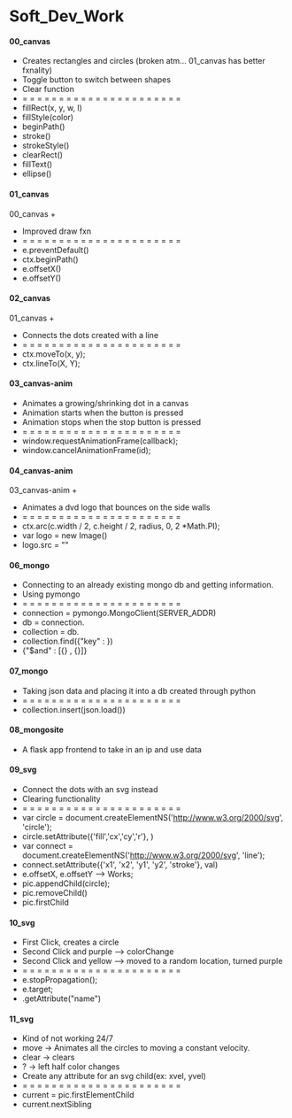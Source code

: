 # Soft_Dev_Work

#### 00_canvas
* Creates rectangles and circles (broken atm... 01_canvas has better fxnality)
* Toggle button to switch between shapes
* Clear function
* = = = = = = = = = = = = = = = = = = = = = = 
* fillRect(x, y, w, l)
* fillStyle(color)
* beginPath()
* stroke()
* strokeStyle()
* clearRect()
* fillText()
* ellipse()

#### 01_canvas
00_canvas + 
* Improved draw fxn
* = = = = = = = = = = = = = = = = = = = = = = 
* e.preventDefault()
* ctx.beginPath()
* e.offsetX()
* e.offsetY()

#### 02_canvas
01_canvas + 
* Connects the dots created with a line
* = = = = = = = = = = = = = = = = = = = = = = 
* ctx.moveTo(x, y);
* ctx.lineTo(X, Y);

#### 03_canvas-anim
* Animates a growing/shrinking dot in a canvas
* Animation starts when the button is pressed
* Animation stops when the stop button is pressed
* = = = = = = = = = = = = = = = = = = = = = = 
* window.requestAnimationFrame(callback);
* window.cancelAnimationFrame(id);

#### 04_canvas-anim
03_canvas-anim + 
* Animates a dvd logo that bounces on the side walls
* = = = = = = = = = = = = = = = = = = = = = = 
* ctx.arc(c.width / 2, c.height / 2, radius, 0, 2 *Math.PI);
* var logo = new Image()
* logo.src = "<image path>"

#### 06_mongo
* Connecting to an already existing mongo db and getting information.
* Using pymongo
* = = = = = = = = = = = = = = = = = = = = = = 
* connection = pymongo.MongoClient(SERVER_ADDR)
* db = connection.<db name>
* collection = db.<collection name>
* collection.find({"key" : <target>})
* {"$and" : [{<This>} , {<That>}]}

#### 07_mongo
* Taking json data and placing it into a db created through python
* = = = = = = = = = = = = = = = = = = = = = = 
* collection.insert(json.load(<json>))

#### 08_mongosite
* A flask app frontend to take in an ip and use data 

#### 09_svg
* Connect the dots with an svg instead
* Clearing functionality
* = = = = = = = = = = = = = = = = = = = = = = 
* var circle = document.createElementNS('http://www.w3.org/2000/svg', 'circle');
* circle.setAttribute({'fill','cx','cy','r'}, <val>)
* var connect = document.createElementNS('http://www.w3.org/2000/svg', 'line');
* connect.setAttribute({'x1', 'x2', 'y1', 'y2', 'stroke'}, val)
* e.offsetX, e.offsetY --> Works;
* pic.appendChild(circle);
* pic.removeChild()
* pic.firstChild
  
#### 10_svg
* First Click, creates a circle
* Second Click and purple --> colorChange
* Second Click and yellow --> moved to a random location, turned purple
* = = = = = = = = = = = = = = = = = = = = = = 
* e.stopPropagation();
* e.target;
* <item>.getAttribute("name")
  
#### 11_svg
* Kind of not working 24/7
* move -> Animates all the circles to moving a constant velocity.
* clear -> clears
* ? -> left half color changes
* Create any attribute for an svg child(ex: xvel, yvel)
* = = = = = = = = = = = = = = = = = = = = = = 
* current = pic.firstElementChild
* current.nextSibling

